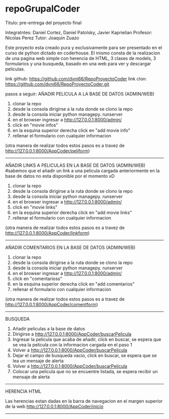 # repoGrupalCoder

Titulo: pre-entrega del proyecto final

Integratntes: Daniel Cortez, Daniel Patolsky, Javier Kaprielian
Profesor: Nicolas Perez
Tutor: Joaquin Zuazo

Este proyecto esta creado pura y exclusivamente para ser presentado en el curso de python dictado en coderhouse.
El mismo consta de la realizacion de una pagina web simple con herencia de HTML, 3 clases de models, 3 formularios y una busqueda, basado en una web para ver y descargar peliculas.

link github: https://github.com/dvni66/RepoProyectoCoder
link clon: https://github.com/dvni66/RepoProyectoCoder.git

pasos a seguir:
AÑADIR PELICULA A LA BASE DE DATOS (ADMIN/WEB)
1) clonar la repo
2) desde la consola dirigirse a la ruta donde se clono la repo
3) desde la consola iniciar python managepy. runserver
4) en el browser ingresar a http://127.0.0.1:8000/admin/
5) click en "movie infos"
6) en la esquina superior derecha click en "add movie info"
7) rellenar el formulario con cualquier informacion

(otra manera de realizar todos estos pasos es a travez de http://127.0.0.1:8000/AppCoder/peliform)

-----
AÑADIR LINKS A PELICULAS EN LA BASE DE DATOS (ADMIN/WEB) 
#sabemos que el añadir un link a una pelicula cargada anteriormente en la base de datos no esta disponible por el momento xD

1) clonar la repo
2) desde la consola dirigirse a la ruta donde se clono la repo
3) desde la consola iniciar python managepy. runserver
4) en el browser ingresar a http://127.0.0.1:8000/admin/
5) click en "movie links"
6) en la esquina superior derecha click en "add movie links"
7) rellenar el formulario con cualquier informacion

(otra manera de realizar todos estos pasos es a travez de http://127.0.0.1:8000/AppCoder/linkform)


-----
AÑADIR COMENTARIOS EN LA BASE DE DATOS (ADMIN/WEB) 

1) clonar la repo
2) desde la consola dirigirse a la ruta donde se clono la repo
3) desde la consola iniciar python managepy. runserver
4) en el browser ingresar a http://127.0.0.1:8000/admin/
5) click en "comentarioss"
6) en la esquina superior derecha click en "add comentarios"
7) rellenar el formulario con cualquier informacion

(otra manera de realizar todos estos pasos es a travez de http://127.0.0.1:8000/AppCoder/comentform)

-----
BUSQUEDA
1) Añadir peliculas a la base de datos
2) Dirigirse a http://127.0.0.1:8000/AppCoder/buscarPelicula
3) Ingresar la pelicula que acaba de añadir, click en buscar, se espera que se vea la pelicula con la informacion cargada en el paso 1
4) Volver a http://127.0.0.1:8000/AppCoder/buscarPelicula
5) Dejar el campo de busqueda vacio, click en buscar, se espera que se lea un mensaje de alerta
6) Volver a http://127.0.0.1:8000/AppCoder/buscarPelicula
7) Colocar una pelicula que no se encuentre listada, se espera recibir un mensaje de alerta

-----
HERENCIA HTML

Las herencias estan dadas en la barra de navegacion en el margen superior de la web 
http://127.0.0.1:8000/AppCoder/inicio

-----
